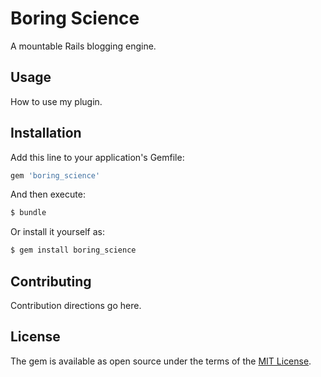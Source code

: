 # Boring Science
A mountable Rails blogging engine.

## Usage
How to use my plugin.

## Installation
Add this line to your application's Gemfile:

```ruby
gem 'boring_science'
```

And then execute:
```bash
$ bundle
```

Or install it yourself as:
```bash
$ gem install boring_science
```

## Contributing
Contribution directions go here.

## License
The gem is available as open source under the terms of the [MIT License](https://opensource.org/licenses/MIT).
